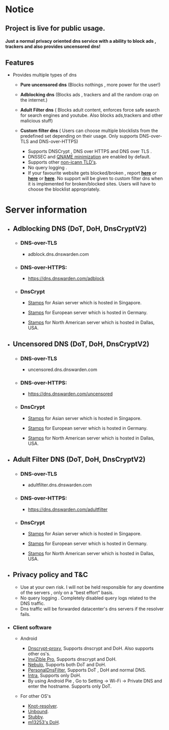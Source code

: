 # Notice

## Project is live for public usage.




#### Just a normal privacy oriented dns service with a ability to block ads , trackers and also provides uncensored dns! 



## Features

* Provides multiple types of dns 
  * **Pure uncensored dns** (Blocks nothings , more power for the user!)
  * **Adblocking dns** (Blocks ads , trackers and all the random crap on the internet.)
  * **Adult Filter dns** ( Blocks adult content, enforces force safe search for search engines and youtube. Also blocks ads,trackers and other malicious stuff)
  * **Custom filter dns** ( Users can choose multiple blocklists from the predefined set depending on their usage. Only supports DNS-over-TLS and DNS-over-HTTPS)
  

    * Supports DNSCrypt , DNS over HTTPS and DNS over TLS .
    * DNSSEC and [QNAME minimization](https://tools.ietf.org/html/rfc7816) are enabled by default.
    * Supports other [non-icann TLD's](https://github.com/bhanupratapys/dnswarden/issues/7#issuecomment-548266343).
    * No query logging .
    * If your favourite website gets blocked/broken , report **[ here](https://github.com/dnswarden/blocklist-staging)** or **[ here](https://t.me/dnswarden)** or **[ here](mailto:dns-support@dnswarden.com)**. No support will be given to custom filter dns when it is implemented for broken/blocked sites. Users will have to choose the blocklist appropriately. 
    
    
 # Server information
 
* ## Adblocking DNS (DoT, DoH, DnsCryptV2)
  
  
  * ### DNS-over-TLS
     *  adblock.dns.dnswarden.com
  
  * ### DNS-over-HTTPS: 
    *  https://dns.dnswarden.com/adblock

    
  * ### DnsCrypt
      * [Stamps](https://github.com/bhanupratapys/dnswarden/blob/master/stamps/DnsCrypt/adblock/Singapore.md) for Asian server which is hosted in Singapore. 

      * [Stamps](https://github.com/bhanupratapys/dnswarden/blob/master/stamps/DnsCrypt/adblock/Germany.md) for European server which is hosted in Germany. 

      * [Stamps](https://github.com/bhanupratapys/dnswarden/blob/master/stamps/DnsCrypt/adblock/USA.md) for North American server which is hosted in Dallas, USA. 
         
         
   


   

       
* ## Uncensored DNS (DoT, DoH, DnsCryptV2)
  
  
  * ### DNS-over-TLS
     *  uncensored.dns.dnswarden.com
  
  * ### DNS-over-HTTPS: 
    *  https://dns.dnswarden.com/uncensored
 
    
    
  * ### DnsCrypt

      * [Stamps](https://github.com/bhanupratapys/dnswarden/blob/master/stamps/DnsCrypt/uncensored/Singapore.md) for Asian server which is hosted in Singapore. 

      * [Stamps](https://github.com/bhanupratapys/dnswarden/blob/master/stamps/DnsCrypt/uncensored/Germany.md) for European server which is hosted in Germany. 

      * [Stamps](https://github.com/bhanupratapys/dnswarden/blob/master/stamps/DnsCrypt/uncensored/USA.md) for North American server which is hosted in Dallas, USA. 

          

       
       
* ## Adult Filter DNS (DoT, DoH, DnsCryptV2)
  
  
  * ### DNS-over-TLS
     *  adultfilter.dns.dnswarden.com
  
  * ### DNS-over-HTTPS: 
    *  https://dns.dnswarden.com/adultfilter

    
    
  * ### DnsCrypt

      * [Stamps](https://github.com/bhanupratapys/dnswarden/blob/master/stamps/DnsCrypt/adultfilter/Singapore.md) for Asian server which is hosted in Singapore. 

      * [Stamps](https://github.com/bhanupratapys/dnswarden/blob/master/stamps/DnsCrypt/adultfilter/Germany.md) for European server which is hosted in Germany. 

      * [Stamps](https://github.com/bhanupratapys/dnswarden/blob/master/stamps/DnsCrypt/adultfilter/USA.md) for North American server which is hosted in Dallas, USA. 



       
* ## Privacy policy and T&C
  * Use at your own risk. I will not be held responsible for any downtime of the servers , only on a "best effort" basis.
  * No query logging . Completely disabled query logs related to the DNS traffic.
  * Dns traffic will be forwarded datacenter's dns servers if the resolver fails. 





* ### Client software

    * Android
      * [Dnscrypt-proxy](https://github.com/DNSCrypt/dnscrypt-proxy), Supports dnscrypt and DoH. Also supports other os's.
      * [InviZible Pro](https://f-droid.org/en/packages/pan.alexander.tordnscrypt.stable), Supports dnscrypt and DoH.
      * [Nebulo](https://git.frostnerd.com/PublicAndroidApps/smokescreen#installation), Supports both DoT and DoH.
      * [PersonalDnsFilter](https://zenz-solutions.de/personaldnsfilter), Supports DoT , DoH and normal DNS.
      * [Intra](https://play.google.com/store/apps/details?id=app.intra), Supports only DoH.
      * By using Android Pie , Go to Setting -> Wi-Fi -> Private DNS and enter the hostname. Supports only DoT.
      
     
    * For other OS's
       * [Knot-resolver](https://www.knot-resolver.cz).
       * [Unbound](https://nlnetlabs.nl/projects/unbound/about).
       * [Stubby](https://dnsprivacy.org/wiki/display/DP/DNS+Privacy+Daemon+-+Stubby).
       * [m13253's DoH](https://github.com/m13253/dns-over-https).




